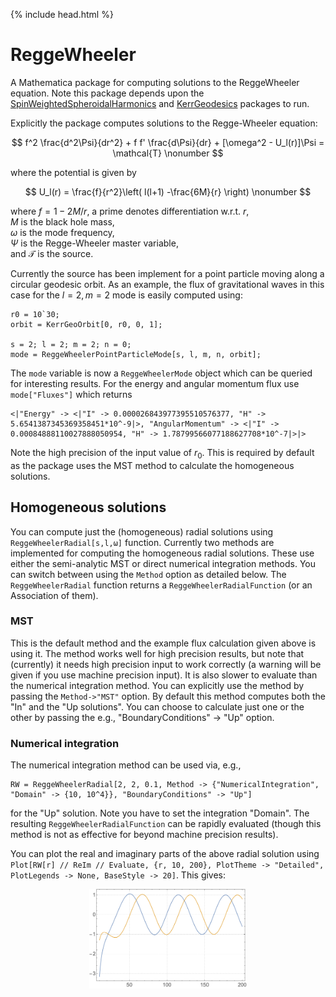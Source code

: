 {% include head.html %}

# ReggeWheeler

A Mathematica package for computing solutions to the ReggeWheeler equation. Note this package depends upon the [SpinWeightedSpheroidalHarmonics](https://bhptoolkit.org/SpinWeightedSpheroidalHarmonics/) and [KerrGeodesics](https://bhptoolkit.org/KerrGeodesics/) packages to run.

Explicitly the package computes solutions to the Regge-Wheeler equation:

$$ f^2 \frac{d^2\Psi}{dr^2} + f f' \frac{d\Psi}{dr} + [\omega^2 - U_l(r)]\Psi = \mathcal{T} \nonumber $$

where the potential is given by

$$ U_l(r) = \frac{f}{r^2}\left( l(l+1) -\frac{6M}{r} \right) \nonumber $$

where $f = 1-2M/r$, a prime denotes differentiation w.r.t. $r$,  
$M$ is the black hole mass,  
$\omega$ is the mode frequency,  
$\Psi$ is the Regge-Wheeler master variable,  
and $\mathcal{T}$ is the source.


Currently the source has been implement for a point particle moving along a circular geodesic orbit. As an example, the flux of gravitational waves in this case for the $l=2,m=2$ mode is easily computed using:

```
r0 = 10`30;
orbit = KerrGeoOrbit[0, r0, 0, 1];

s = 2; l = 2; m = 2; n = 0;
mode = ReggeWheelerPointParticleMode[s, l, m, n, orbit];
```
The `mode` variable is now a `ReggeWheelerMode` object which can be queried for interesting results. For the energy and angular momentum flux use `mode["Fluxes"]` which returns 
```
<|"Energy" -> <|"I" -> 0.000026843977395510576377, "H" -> 5.6541387345369358451*10^-9|>, "AngularMomentum" -> <|"I" -> 0.00084888110027888050954, "H" -> 1.78799566077188627708*10^-7|>|>
```

Note the high precision of the input value of $r_0$. This is required by default as the package uses the MST method to calculate the homogeneous solutions.

## Homogeneous solutions

You can compute just the (homogeneous) radial solutions using `ReggeWheelerRadial[s,l,ω]` function. Currently two methods are implemented for computing the homogeneous radial solutions. These use either the semi-analytic MST or direct numerical integration methods. You can switch between using the `Method` option as detailed below. The `ReggeWheelerRadial` function returns a `ReggeWheelerRadialFunction` (or an Association of them).


### MST

This is the default method and the example flux calculation given above is using it. The method works well for high precision results, but note that (currently) it needs high precision input to work correctly (a warning will be given if you use machine precision input). It is also slower to evaluate than the numerical integration method. You can explicitly use the method by passing the `Method->"MST"` option. By default this method computes both the "In" and the "Up solutions". You can choose to calculate just one or the other by passing the e.g., "BoundaryConditions" -> "Up" option.

### Numerical integration

The numerical integration method can be used via, e.g.,

```
RW = ReggeWheelerRadial[2, 2, 0.1, Method -> {"NumericalIntegration", "Domain" -> {10, 10^4}}, "BoundaryConditions" -> "Up"]
```
for the "Up" solution. Note you have to set the integration "Domain". The resulting `ReggeWheelerRadialFunction` can be rapidly evaluated (though this method is not as effective for beyond machine precision results).

You can plot the real and imaginary parts of the above radial solution using `Plot[RW[r] // ReIm // Evaluate, {r, 10, 200}, PlotTheme -> "Detailed",
  PlotLegends -> None, BaseStyle -> 20]`. This gives:
  
  <p align="center"><img width="50%" src="RW_radial_plot.png" alt="ReggeWheelerRadial plot"/></p>

